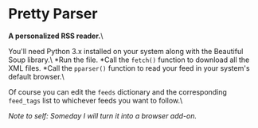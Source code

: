 Pretty Parser
=============

**A personalized RSS reader.**\\

You'll need Python 3.x installed on your system along with the Beautiful Soup library.\\
*Run the file. 
*Call the `fetch()` function to download all the XML files.
*Call the `pparser()` function to read your feed in your system's default browser.\\

Of course you can edit the `feeds` dictionary and the corresponding `feed_tags` list to whichever feeds you want to follow.\\

*Note to self: Someday I will turn it into a browser add-on.*
